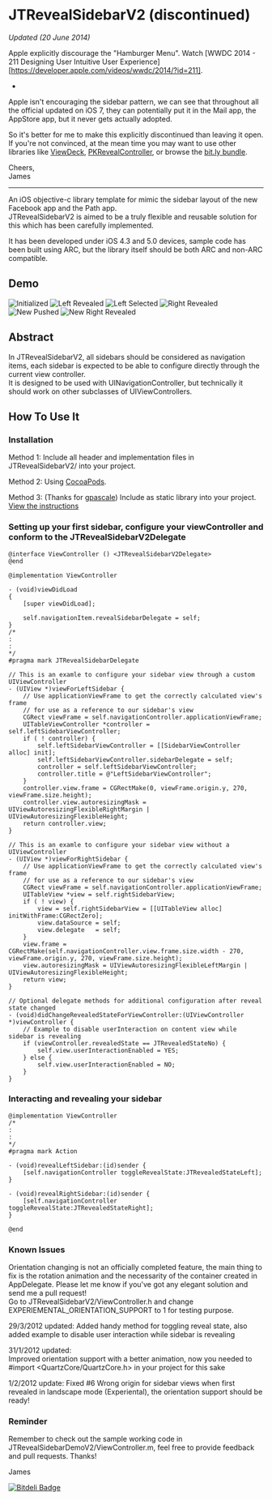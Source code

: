 JTRevealSidebarV2 (discontinued)
=================

_Updated (20 June 2014)_

Apple explicitly discourage the "Hamburger Menu". Watch [WWDC 2014 - 211 Designing User Intuitive User Experience][https://developer.apple.com/videos/wwdc/2014/?id=211].


-

Apple isn't encouraging the sidebar pattern, we can see that throughout all the official updated 
on iOS 7, they can potentially put it in the Mail app, the AppStore app, but it never gets actually adopted.

So it's better for me to make this explicitly discontinued than leaving it open.
If you're not convinced, at the mean time you may want to use other libraries
like [ViewDeck](https://github.com/Inferis/ViewDeck),
[PKRevealController](https://github.com/pkluz/PKRevealController), or browse the
[bit.ly bundle](http://bitly.com/bundles/o_27ukkruo5l/1).

Cheers,  
James

--------------

An iOS objective-c library template for mimic the sidebar layout of the new Facebook app and the Path app.  
JTRevealSidebarV2 is aimed to be a truly flexible and reusable solution for this which has been carefully implemented.  

It has been developed under iOS 4.3 and 5.0 devices, sample code has been built using ARC, but the library itself should be both ARC and non-ARC compatible.

Demo
----
![Initialized](https://github.com/mystcolor/JTRevealSidebarDemo/raw/JTRevealSidebarV2/demo1.png)
![Left Revealed](https://github.com/mystcolor/JTRevealSidebarDemo/raw/JTRevealSidebarV2/demo2.png)
![Left Selected](https://github.com/mystcolor/JTRevealSidebarDemo/raw/JTRevealSidebarV2/demo3.png)
![Right Revealed](https://github.com/mystcolor/JTRevealSidebarDemo/raw/JTRevealSidebarV2/demo4.png)
![New Pushed](https://github.com/mystcolor/JTRevealSidebarDemo/raw/JTRevealSidebarV2/demo5.png)
![New Right Revealed](https://github.com/mystcolor/JTRevealSidebarDemo/raw/JTRevealSidebarV2/demo6.png)

Abstract
--------

In JTRevealSidebarV2, all sidebars should be considered as navigation items, each sidebar is expected to be able to configure directly through the current view controller.  
It is designed to be used with UINavigationController, but technically it should work on other subclasses of UIViewControllers.

How To Use It
-------------

### Installation

Method 1:
Include all header and implementation files in JTRevealSidebarV2/ into your project. 

Method 2:
Using [CocoaPods](https://github.com/CocoaPods/CocoaPods).

Method 3: (Thanks for [gpascale](https://github.com/gpascale))
Include as static library into your project. [View the instructions](http://mystcolor.me/post/25785144262/getting-static-libraries-into-your-ios-project)

### Setting up your first sidebar, configure your viewController and conform to the JTRevealSidebarV2Delegate

    @interface ViewController () <JTRevealSidebarV2Delegate>
    @end

    @implementation ViewController

    - (void)viewDidLoad
    {
        [super viewDidLoad];

        self.navigationItem.revealSidebarDelegate = self;
    }
    /*
    :
    :
    */
    #pragma mark JTRevealSidebarDelegate

    // This is an examle to configure your sidebar view through a custom UIViewController
    - (UIView *)viewForLeftSidebar {
        // Use applicationViewFrame to get the correctly calculated view's frame
        // for use as a reference to our sidebar's view 
        CGRect viewFrame = self.navigationController.applicationViewFrame;
        UITableViewController *controller = self.leftSidebarViewController;
        if ( ! controller) {
            self.leftSidebarViewController = [[SidebarViewController alloc] init];
            self.leftSidebarViewController.sidebarDelegate = self;
            controller = self.leftSidebarViewController;
            controller.title = @"LeftSidebarViewController";
        }
        controller.view.frame = CGRectMake(0, viewFrame.origin.y, 270, viewFrame.size.height);
        controller.view.autoresizingMask = UIViewAutoresizingFlexibleRightMargin | UIViewAutoresizingFlexibleHeight;
        return controller.view;
    }

    // This is an examle to configure your sidebar view without a UIViewController
    - (UIView *)viewForRightSidebar {
        // Use applicationViewFrame to get the correctly calculated view's frame
        // for use as a reference to our sidebar's view 
        CGRect viewFrame = self.navigationController.applicationViewFrame;
        UITableView *view = self.rightSidebarView;
        if ( ! view) {
            view = self.rightSidebarView = [[UITableView alloc] initWithFrame:CGRectZero];
            view.dataSource = self;
            view.delegate   = self;
        }
        view.frame = CGRectMake(self.navigationController.view.frame.size.width - 270, viewFrame.origin.y, 270, viewFrame.size.height);
        view.autoresizingMask = UIViewAutoresizingFlexibleLeftMargin | UIViewAutoresizingFlexibleHeight;
        return view;
    }

    // Optional delegate methods for additional configuration after reveal state changed
    - (void)didChangeRevealedStateForViewController:(UIViewController *)viewController {
        // Example to disable userInteraction on content view while sidebar is revealing
        if (viewController.revealedState == JTRevealedStateNo) {
            self.view.userInteractionEnabled = YES;
        } else {
            self.view.userInteractionEnabled = NO;
        }
    }

### Interacting and revealing your sidebar

    @implementation ViewController
    /*
    :
    :
    */
    #pragma mark Action

    - (void)revealLeftSidebar:(id)sender {
        [self.navigationController toggleRevealState:JTRevealedStateLeft];
    }

    - (void)revealRightSidebar:(id)sender {
        [self.navigationController toggleRevealState:JTRevealedStateRight];
    }

    @end

### Known Issues

Orientation changing is not an officially completed feature, the main thing to fix is the rotation animation and the necessarity of the container created in AppDelegate. Please let me know if you've got any elegant solution and send me a pull request!  
Go to JTRevealSidebarV2/ViewController.h and change EXPERIEMENTAL_ORIENTATION_SUPPORT to 1 for testing purpose.

29/3/2012 updated:
Added handy method for toggling reveal state, also added example to disable user interaction while sidebar is revealing

31/1/2012 updated:  
Improved orientation support with a better animation, now you needed to #import &lt;QuartzCore/QuartzCore.h&gt; in your project for this sake

1/2/2012 update:
Fixed #6 Wrong origin for sidebar views when first revealed in landscape mode (Experiental), the orientation support should be ready!


### Reminder

Remember to check out the sample working code in JTRevealSidebarDemoV2/ViewController.m, feel free to provide feedback and pull requests. Thanks!

James



[![Bitdeli Badge](https://d2weczhvl823v0.cloudfront.net/jamztang/jtrevealsidebardemo/trend.png)](https://bitdeli.com/free "Bitdeli Badge")

